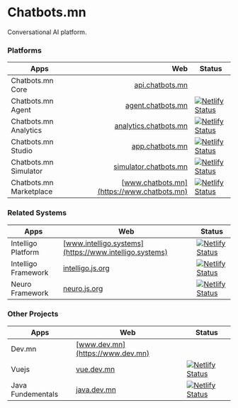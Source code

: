 # Chatbots.mn

Conversational AI platform.

### Platforms 

| Apps | Web | Status |
|-----------|---------:|-----------|
| Chatbots.mn Core | [api.chatbots.mn](https://api.chatbots.mn) |  |
| Chatbots.mn Agent | [agent.chatbots.mn](https://agent.chatbots.mn) | [![Netlify Status](https://api.netlify.com/api/v1/badges/956ba64f-48a6-4c8b-9716-4b5a835de79a/deploy-status)](https://app.netlify.com/sites/chatbotsmn-agent/deploys) |
| Chatbots.mn Analytics | [analytics.chatbots.mn](https://analytics.chatbots.mn) | [![Netlify Status](https://api.netlify.com/api/v1/badges/a913f4df-f998-49b5-af50-6224800e1b22/deploy-status)](https://app.netlify.com/sites/chatbotsmn-analytic/deploys) |
| Chatbots.mn Studio | [app.chatbots.mn](https://app.chatbots.mn) | [![Netlify Status](https://api.netlify.com/api/v1/badges/3626d3d8-2fa1-4366-8b1d-3bb49ba26350/deploy-status)](https://app.netlify.com/sites/chatbotsmn-studio/deploys) |
| Chatbots.mn Simulator | [simulator.chatbots.mn](https://simulator.chatbots.mn) | [![Netlify Status](https://api.netlify.com/api/v1/badges/9e7cca80-9ea5-4f53-892a-a1142eea0ef3/deploy-status)](https://app.netlify.com/sites/chatbotsmn-simulator/deploys) |
| Chatbots.mn Marketplace | [www.chatbots.mn](https://www.chatbots.mn) | [![Netlify Status](https://api.netlify.com/api/v1/badges/42c85ef9-d85f-42c4-9511-31f0ff9ca915/deploy-status)](https://app.netlify.com/sites/chatbotsmn-marketplace/deploys) |

### Related Systems 

| Apps | Web | Status |
|-----------|--------------|--------------|
| Intelligo Platform | [www.intelligo.systems](https://www.intelligo.systems) | [![Netlify Status](https://api.netlify.com/api/v1/badges/d99f8dbe-1a04-469d-8b29-2ca984dc11c5/deploy-status)](https://app.netlify.com/sites/intelligosystems/deploys) |
| Intelligo Framework | [intelligo.js.org](https://intelligo.js.org) | [![Netlify Status](https://api.netlify.com/api/v1/badges/b5da6232-0003-4718-bd5e-5d122b981eb6/deploy-status)](https://app.netlify.com/sites/intelligo/deploys) |
| Neuro Framework | [neuro.js.org](https://neuro.js.org) | [![Netlify Status](https://api.netlify.com/api/v1/badges/e50b93e2-67b8-4c6e-a4cc-c245b571f3cc/deploy-status)](https://app.netlify.com/sites/neurojs/deploys) |


### Other Projects 

| Apps | Web | Status |
|-----------|--------------|--------------|
| Dev.mn | [www.dev.mn](https://www.dev.mn) |  |
| Vuejs | [vue.dev.mn](https://vue.dev.mn) | [![Netlify Status](https://api.netlify.com/api/v1/badges/3d543ee9-df94-4298-a70c-49ba5c12d143/deploy-status)](https://app.netlify.com/sites/vuejs-mn/deploys) |
| Java Fundementals | [java.dev.mn](https://java.dev.mn) | [![Netlify Status](https://api.netlify.com/api/v1/badges/204af496-cf7d-4164-85c2-72fee5f3f0ae/deploy-status)](https://app.netlify.com/sites/javamn/deploys) |



